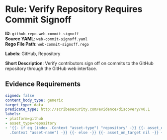 # Rule: Verify Repository Requires Commit Signoff

**ID**: `github-repo-web-commit-signoff`  
**Source YAML**: `web-commit-signoff.yaml`  
**Rego File Path**: `web-commit-signoff.rego`  

**Labels**: GitHub, Repository

**Short Description**: Verify contributors sign off on commits to the GitHub repository through the GitHub web interface.

## Evidence Requirements

```yaml
signed: false
content_body_type: generic
target_type: data
predicate_type: http://scribesecurity.com/evidence/discovery/v0.1
labels:
- platform=github
- asset_type=repository
- '{{- if eq (index .Context "asset-type") "repository" -}} {{- asset_on_target (index
  .Context "asset-name") -}} {{- else -}} {{- asset_on_target nil -}} {{- end -}}'
```
